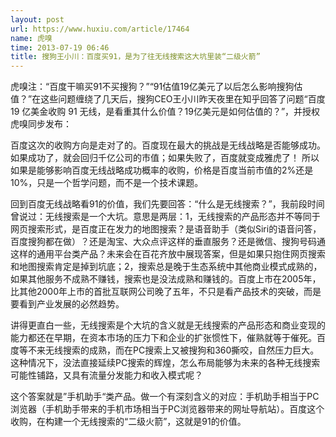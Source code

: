 ```yaml
---
layout: post
url: https://www.huxiu.com/article/17464
name: 虎嗅
time: 2013-07-19 06:46
title: 搜狗王小川：百度买91，是为了往无线搜索这大坑里装“二级火箭”
---
```

虎嗅注：“百度干嘛买91不买搜狗？”“91估值19亿美元了以后怎么影响搜狗估值？”在这些问题缠绕了几天后，搜狗CEO王小川昨天夜里在知乎回答了问题“百度 19 亿美金收购 91 无线，是看重其什么价值？19亿美元是如何估值的？”，并授权虎嗅同步发布：

百度这次的收购方向是走对了的。百度现在最大的挑战是无线战略是否能够成功。如果成功了，就会回归千亿公司的市值；如果失败了，百度就变成雅虎了！ 所以如果是能够影响百度无线战略成功概率的收购，价格是百度当前市值的2%还是10%，只是一个哲学问题，而不是一个技术课题。

回到百度无线战略看91的价值，我们先要回答：“什么是无线搜索？”，我前段时间曾说过：无线搜索是一个大坑。意思是两层：1，无线搜索的产品形态并不等同于网页搜索形式，是百度正在发力的地图搜索？是语音助手（类似Siri的语音问答，百度搜狗都在做）？还是淘宝、大众点评这样的垂直服务？还是微信、搜狗号码通这样的通用平台类产品？未来会在百花齐放中展现答案，但是如果只抱住网页搜索和地图搜索肯定是掉到坑底；2，搜索总是晚于生态系统中其他商业模式成熟的，如果其他服务不成熟不赚钱，搜索也是没法成熟和赚钱的。百度上市在2005年，比其他2000年上市的首批互联网公司晚了五年，不只是看产品技术的突破，而是要看到产业发展的必然趋势。

讲得更直白一些，无线搜索是个大坑的含义就是无线搜索的产品形态和商业变现的能力都还在早期，在资本市场的压力下和企业的扩张惯性下，催熟就等于催死。百度等不来无线搜索的成熟，而在PC搜索上又被搜狗和360撕咬，自然压力巨大。这种情况下，没法直接延续PC搜索的辉煌，怎么布局能够为未来的各种无线搜索可能性铺路，又具有流量分发能力和收入模式呢？

这个答案就是”手机助手“类产品。做一个有深刻含义的对应：手机助手相当于PC浏览器（手机助手带来的手机市场相当于PC浏览器带来的网址导航站）。百度这个收购，在构建一个无线搜索的“二级火箭”，这就是91的价值。

